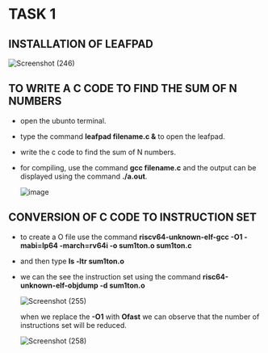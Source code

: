 # TASK 1
## INSTALLATION OF LEAFPAD

  ![Screenshot (246)](https://github.com/VIGHNESH1510/VSDquadron/assets/173612404/1a8e93c0-b6fa-4997-b354-19470a26b43e)


## TO WRITE A C CODE TO FIND THE SUM OF N NUMBERS
   + open the ubunto terminal.
   + type the command **leafpad filename.c &** to open the leafpad.
   + write the c code to find the sum of N numbers.
   + for compiling, use the command **gcc filename.c** and the output can be displayed using the command **./a.out**.
     
     ![image](https://github.com/VIGHNESH1510/VSDquadron/assets/173612404/0d0b9cb8-f300-41ac-8e4f-1569828e57d0)

     
## CONVERSION OF C CODE TO INSTRUCTION SET
   + to create a  O file use the command **riscv64-unknown-elf-gcc -O1 -mabi=lp64 -march=rv64i -o sum1ton.o sum1ton.c**
   + and then type **ls -ltr sum1ton.o**
   + we can the see the instruction set using the command **risc64-unknown-elf-objdump -d sum1ton.o**

     ![Screenshot (255)](https://github.com/VIGHNESH1510/VSDquadron/assets/173612404/f56cca63-b262-433b-aba4-7b895487db30)

     when we replace the **-O1** with **Ofast** we can observe that the number of instructions set will be reduced.

     ![Screenshot (258)](https://github.com/VIGHNESH1510/VSDquadron/assets/173612404/36a73ba3-18ba-45d1-a039-6427b900744b)


